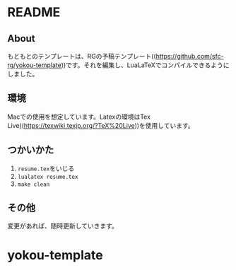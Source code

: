 # README

## About
もともとのテンプレートは、RGの予稿テンプレート((https://github.com/sfc-rg/yokou-template))です。それを編集し、LuaLaTeXでコンパイルできるようにしました。

## 環境
Macでの使用を想定しています。Latexの環境はTex Live((https://texwiki.texjp.org/?TeX%20Live))を使用しています。

## つかいかた
1. `resume.tex`をいじる
2. `lualatex resume.tex`
4. `make clean`

## その他
変更があれば、随時更新していきます。
# yokou-template
